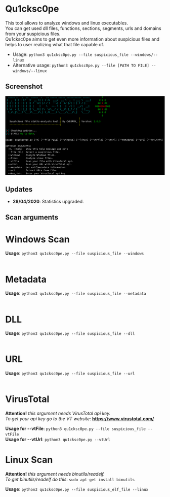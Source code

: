 # Qu1cksc0pe
This tool allows to analyze windows and linux executables.<br>
You can get used dll files, functions, sections, segments, urls and domains from your suspicious files.<br>
Qu1cksc0pe aims to get even more information about suspicious files and helps to user realizing what that file capable of.

- Usage: ```python3 qu1cksc0pe.py --file suspicious_file --windows/--linux```
- Alternative usage: ```python3 qu1cksc0pe.py --file [PATH TO FILE] --windows/--linux```

## Screenshot
![Screen](.Screenshot.png)

## Updates
- <b>28/04/2020</b>: Statistics upgraded.

## Scan arguments
# Windows Scan
<b>Usage</b>: ```python3 qu1cksc0pe.py --file suspicious_file --windows```<br><br>

# Metadata
<b>Usage</b>: ```python3 qu1cksc0pe.py --file suspicious_file --metadata```<br><br>

# DLL
<b>Usage</b>: ```python3 qu1cksc0pe.py --file suspicious_file --dll```<br><br>

# URL
<b>Usage</b>: ```python3 qu1cksc0pe.py --file suspicious_file --url```<br><br>

# VirusTotal
<b>Attention!</b><i> this argument needs VirusTotal api key.</i><br>
<i>To get your api key go to the VT website</i>: <b>https://www.virustotal.com/</b>

<b>Usage for --vtFile</b>: ```python3 qu1cksc0pe.py --file suspicious_file --vtFile```<br>
<b>Usage for --vtUrl</b>: ```python3 qu1cksc0pe.py --vtUrl```<br>

# Linux Scan
<b>Attention!</b><i> this argument needs binutils/readelf.</i><br>
<i>To get binutils/readelf do this</i>: ```sudo apt-get install binutils``` </i><br>

<b>Usage</b>: ```python3 qu1cksc0pe.py --file suspicious_elf_file --linux```<br>
